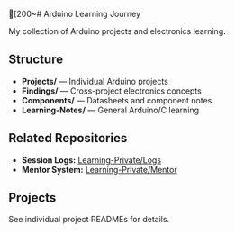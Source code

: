 [200~# Arduino Learning Journey

My collection of Arduino projects and electronics learning.

## Structure

- **Projects/** — Individual Arduino projects
- **Findings/** — Cross-project electronics concepts
- **Components/** — Datasheets and component notes
- **Learning-Notes/** — General Arduino/C learning

## Related Repositories

- **Session Logs:** [Learning-Private/Logs](../Learning-Private/Logs/)
- **Mentor System:** [Learning-Private/Mentor](../Learning-Private/Mentor/)

## Projects

See individual project READMEs for details.
